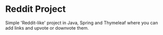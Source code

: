 # Reddit Project
Simple 'Reddit-like' project in Java, Spring and Thymeleaf where you can add links and upvote or downvote them.
